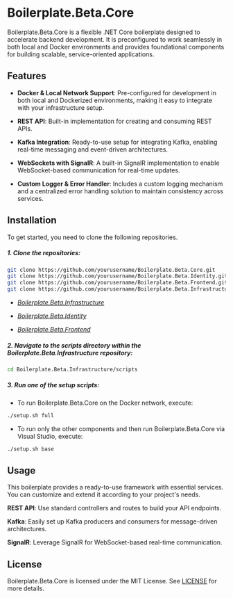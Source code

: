 # Boilerplate.Beta.Core

Boilerplate.Beta.Core is a flexible .NET Core boilerplate designed to accelerate backend development. It is preconfigured to work seamlessly in both local and Docker environments and provides foundational components for building scalable, service-oriented applications.

## Features
- **Docker & Local Network Support**: Pre-configured for development in both local and Dockerized environments, making it easy to integrate with your infrastructure setup.

- **REST API**: Built-in implementation for creating and consuming REST APIs.

- **Kafka Integration**: Ready-to-use setup for integrating Kafka, enabling real-time messaging and event-driven architectures.

- **WebSockets with SignalR**: A built-in SignalR implementation to enable WebSocket-based communication for real-time updates.

- **Custom Logger & Error Handler**: Includes a custom logging mechanism and a centralized error handling solution to maintain consistency across services.

## Installation

To get started, you need to clone the following repositories.

##### 1. Clone the repositories:


```sh
git clone https://github.com/yourusername/Boilerplate.Beta.Core.git
git clone https://github.com/yourusername/Boilerplate.Beta.Identity.git
git clone https://github.com/yourusername/Boilerplate.Beta.Frontend.git
git clone https://github.com/yourusername/Boilerplate.Beta.Infrastructure.git
```

- *[Boilerplate.Beta.Infrastructure](https://github.com/GkChris/Boilerplate.Beta.Infrastructure)*

- *[Boilerplate.Beta.Identity](https://github.com/GkChris/Boilerplate.Beta.Identity)*

- *[Boilerplate.Beta.Frontend](https://github.com/GkChris/Boilerplate.Beta.Frontend)*

##### 2. Navigate to the scripts directory within the Boilerplate.Beta.Infrastructure repository:

```sh
cd Boilerplate.Beta.Infrastructure/scripts
```

##### 3. Run one of the setup scripts:

- To run Boilerplate.Beta.Core on the Docker network, execute:

```sh
./setup.sh full
```

- To run only the other components and then run Boilerplate.Beta.Core via Visual Studio, execute:

```sh
./setup.sh base
```

## Usage

This boilerplate provides a ready-to-use framework with essential services. You can customize and extend it according to your project's needs.

**REST API**: Use standard controllers and routes to build your API endpoints.

**Kafka**: Easily set up Kafka producers and consumers for message-driven architectures.

**SignalR**: Leverage SignalR for WebSocket-based real-time communication.

## License

Boilerplate.Beta.Core is licensed under the MIT License. See [LICENSE](https://github.com/GkChris/Boilerplate.Beta.Core?tab=MIT-1-ov-file) for more details.